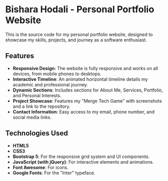 # Bishara Hodali - Personal Portfolio Website

This is the source code for my personal portfolio website, designed to showcase my skills, projects, and journey as a software enthusiast.

## Features

- **Responsive Design**: The website is fully responsive and works on all devices, from mobile phones to desktops.
- **Interactive Timeline**: An animated horizontal timeline details my academic and professional journey.
- **Dynamic Sections**: Includes sections for About Me, Services, Portfolio, and Personal Interests.
- **Project Showcase**: Features my "Merge Tech Game" with screenshots and a link to the repository.
- **Contact Information**: Easy access to my email, phone number, and social media links.

## Technologies Used

- **HTML5**
- **CSS3**
- **Bootstrap 5**: For the responsive grid system and UI components.
- **JavaScript (with jQuery)**: For interactive elements and animations.
- **Font Awesome**: For icons.
- **Google Fonts**: For the "Inter" typeface.